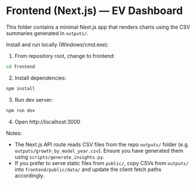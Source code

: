 # Frontend (Next.js) — EV Dashboard

This folder contains a minimal Next.js app that renders charts using the CSV summaries generated in `outputs/`.

Install and run locally (Windows/cmd.exe):

1. From repository root, change to frontend:

```cmd
cd frontend
```

2. Install dependencies:

```cmd
npm install
```

3. Run dev server:

```cmd
npm run dev
```

4. Open http://localhost:3000

Notes:
- The Next.js API route reads CSV files from the repo `outputs/` folder (e.g. `outputs/growth_by_model_year.csv`). Ensure you have generated them using `scripts/generate_insights.py`.
- If you prefer to serve static files from `public/`, copy CSVs from `outputs/` into `frontend/public/data/` and update the client fetch paths accordingly.
